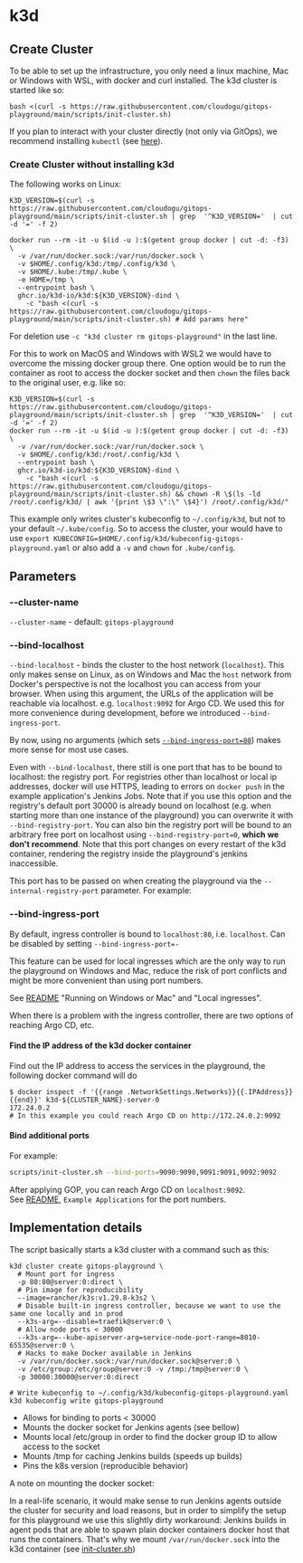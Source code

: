 # k3d

## Create Cluster

To be able to set up the infrastructure, you only need a linux machine, Mac or Windows with WSL, with docker and curl
installed.
The k3d cluster is started like so:

```shell
bash <(curl -s https://raw.githubusercontent.com/cloudogu/gitops-playground/main/scripts/init-cluster.sh)
```

If you plan to interact with your cluster directly (not only via GitOps), we recommend
installing `kubectl` (see [here](https://kubernetes.io/docs/tasks/tools/#kubectl)). 

### Create Cluster without installing k3d

The following works on Linux:

```shell
K3D_VERSION=$(curl -s https://raw.githubusercontent.com/cloudogu/gitops-playground/main/scripts/init-cluster.sh | grep  '^K3D_VERSION='  | cut -d '=' -f 2)

docker run --rm -it -u $(id -u ):$(getent group docker | cut -d: -f3)  \
  -v /var/run/docker.sock:/var/run/docker.sock \
  -v $HOME/.config/k3d:/tmp/.config/k3d \
  -v $HOME/.kube:/tmp/.kube \
  -e HOME=/tmp \
  --entrypoint bash \
  ghcr.io/k3d-io/k3d:${K3D_VERSION}-dind \
    -c "bash <(curl -s https://raw.githubusercontent.com/cloudogu/gitops-playground/main/scripts/init-cluster.sh) # Add params here"
```

For deletion use `-c "k3d cluster rm gitops-playground"` in the last line.

For this to work on MacOS and Windows with WSL2 we would have to overcome the missing docker group there.
One option would be to run the container as root to access the docker socket and then `chown` the files back to the original user, e.g. like so:

```shell
K3D_VERSION=$(curl -s https://raw.githubusercontent.com/cloudogu/gitops-playground/main/scripts/init-cluster.sh | grep  '^K3D_VERSION='  | cut -d '=' -f 2)
docker run --rm -it -u $(id -u ):$(getent group docker | cut -d: -f3)  \
  -v /var/run/docker.sock:/var/run/docker.sock \
  -v $HOME/.config/k3d:/root/.config/k3d \
  --entrypoint bash \
  ghcr.io/k3d-io/k3d:${K3D_VERSION}-dind \
    -c "bash <(curl -s https://raw.githubusercontent.com/cloudogu/gitops-playground/main/scripts/init-cluster.sh) && chown -R \$(ls -ld /root/.config/k3d/ | awk '{print \$3 \":\" \$4}') /root/.config/k3d/"
```
This example only writes cluster's kubeconfig to `~/.config/k3d`, but not to your default `~/.kube/config`.
So to access the cluster, your would have to use `export KUBECONFIG=$HOME/.config/k3d/kubeconfig-gitops-playground.yaml` 
or also add a `-v` and `chown` for `.kube/config`.

## Parameters

### --cluster-name
`--cluster-name` - default: `gitops-playground`

### --bind-localhost
`--bind-localhost` - binds the cluster to the host network (`localhost`). This only makes sense on Linux, as on Windows and Mac the  `host` network from Docker's perspective is not the localhost you can access from your browser. 
When using this argument, the URLs of the application will be reachable via localhost.
e.g. `localhost:9092` for Argo CD.
We used this for more convenience during development, before we introduced `--bind-ingress-port`. 

By now, using no arguments (which sets [`--bind-ingress-port=80`](#--bind-ingress-port)) makes more sense for most use cases.

Even with `--bind-localhost`, there still is one port that has to be bound to localhost: the registry port. 
For registries other than localhost or local ip addresses, docker will use HTTPS, leading to errors on `docker push` in the example application's Jenkins Jobs.
Note that if you use this option and the registry's default port 30000 is already bound on localhost 
(e.g. when starting more than one instance of the playground) you can overwrite it with `--bind-registry-port`.
You can also bin the registry port will be bound to an arbitrary free port on localhost using `--bind-registry-port=0`, **which we don't recommend**.
Note that this port changes on every restart of the k3d container, rendering the registry inside the playground's jenkins inaccessible. 

This port has to be passed on when creating the playground via the `--internal-registry-port` parameter. For example: 

### --bind-ingress-port

By default, ingress controller is bound to `localhost:80`, i.e. `localhost`.
Can be disabled by setting `--bind-ingress-port=-` 

This feature can be used for local ingresses which are the only way to run the playground on Windows and Mac, 
reduce the risk of port conflicts and might be more convenient than using port numbers.

See [README](../README.md) "Running on Windows or Mac" and "Local ingresses". 

When there is a problem with the ingress controller, there are two options of reaching Argo CD, etc.

#### Find the IP address of the k3d docker container 

Find out the IP address to access the services in the playground, the following docker command will do

```shell
$ docker inspect -f '{{range .NetworkSettings.Networks}}{{.IPAddress}}{{end}}' k3d-${CLUSTER_NAME}-server-0
172.24.0.2
# In this example you could reach Argo CD on http://172.24.0.2:9092
```

#### Bind additional ports

For example:

```bash
scripts/init-cluster.sh --bind-ports=9090:9090,9091:9091,9092:9092
```

After applying GOP, you can reach Argo CD on `localhost:9092`.  
See [README](../README.md), `Example Applications` for the port numbers.



## Implementation details

The script basically starts a k3d cluster with a command such as this:

```shell
k3d cluster create gitops-playground \
  # Mount port for ingress
  -p 80:80@server:0:direct \
  # Pin image for reproducibility
  --image=rancher/k3s:v1.29.8-k3s2 \
  # Disable built-in ingress controller, because we want to use the same one locally and in prod
  --k3s-arg=--disable=traefik@server:0 \
  # Allow node ports < 30000
  --k3s-arg=--kube-apiserver-arg=service-node-port-range=8010-65535@server:0 \
  # Hacks to make Docker available in Jenkins
  -v /var/run/docker.sock:/var/run/docker.sock@server:0 \
  -v /etc/group:/etc/group@server:0 -v /tmp:/tmp@server:0 \
  -p 30000:30000@server:0:direct

# Write kubeconfig to ~/.config/k3d/kubeconfig-gitops-playground.yaml
k3d kubeconfig write gitops-playground
```

* Allows for binding to ports < 30000
* Mounts the docker socket for Jenkins agents (see bellow)
* Mounts local /etc/group in order to find the docker group ID to allow access to the socket
* Mounts /tmp for caching Jenkins builds (speeds up builds)
* Pins the k8s version (reproducible behavior)

A note on mounting the docker socket:

In a real-life scenario, it would make sense to run Jenkins agents outside the cluster for security and load reasons,
but in order to simplify the setup for this playground we use this slightly dirty workaround:
Jenkins builds in agent pods that are able to spawn plain docker containers docker host that runs the containers.
That's why we mount `/var/run/docker.sock` into the k3d container (see [init-cluster.sh](../scripts/init-cluster.sh))
